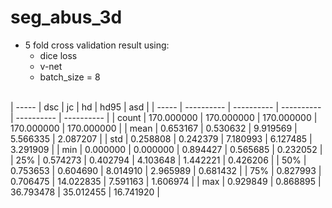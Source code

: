 # seg_abus_3d

- 5 fold cross validation result using:
  - dice loss
  - v-net 
  - batch\_size = 8 

<br>
| ----- | dsc        | jc         | hd         | hd95       | asd        |
| ----- | ---------- | ---------- | ---------- | ---------- | ---------- |
| count | 170.000000 | 170.000000 | 170.000000 | 170.000000 | 170.000000 |
| mean  | 0.653167   | 0.530632   | 9.919569   | 5.566335   | 2.087207   |
| std   | 0.258808   | 0.242379   | 7.180993   | 6.127485   | 3.291909   |
| min   | 0.000000   | 0.000000   | 0.894427   | 0.565685   | 0.232052   |
| 25%   | 0.574273   | 0.402794   | 4.103648   | 1.442221   | 0.426206   |
| 50%   | 0.753653   | 0.604690   | 8.014910   | 2.965989   | 0.681432   |
| 75%   | 0.827993   | 0.706475   | 14.022835  | 7.591163   | 1.606974   |
| max   | 0.929849   | 0.868895   | 36.793478  | 35.012455  | 16.741920  |
